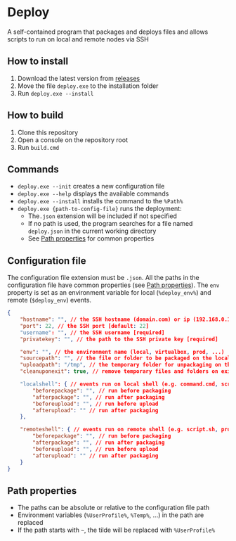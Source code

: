 # Deploy
A self-contained program that packages and deploys files and allows scripts
 to run on local and remote nodes via SSH

## How to install
1. Download the latest version from [releases](releases)
2. Move the file `deploy.exe` to the installation folder
2. Run `deploy.exe --install`

## How to build
1. Clone this repository
2. Open a console on the repository root
3. Run `build.cmd`

## Commands
- `deploy.exe --init` creates a new configuration file
- `deploy.exe --help` displays the available commands
- `deploy.exe --install` installs the command to the `%Path%`
- `deploy.exe {path-to-config-file}` runs the deployment:
  - The`.json` extension will be included if not specified
  - If no path is used, the program searches for a file named `deploy.json` in the current working directory
  - See [Path properties](#path-properties) for common properties

## Configuration file
The configuration file extension must be `.json`. All the paths in the configuration 
file have common properties (see [Path properties](#path-properties)). The `env` property is set as an 
environment variable for local (`%deploy_env%`) and remote (`$deploy_env`) events.
```json
{
    "hostname": "", // the SSH hostname (domain.com) or ip (192.168.0.1) [required]
    "port": 22, // the SSH port [default: 22]
    "username": "", // the SSH username [required]
    "privatekey": "", // the path to the SSH private key [required]

    "env": "", // the environment name (local, virtualbox, prod, ...)
    "sourcepath": "", // the file or folder to be packaged on the local node [required]
    "uploadpath": "/tmp", // the temporary folder for unpackaging on the remote node [required]
    "cleanuponexit": true, // remove temporary files and folders on exit [default: true]

    "localshell": { // events run on local shell (e.g. command.cmd, script.ps1, program.exe)
        "beforepackage": "", // run before packaging
        "afterpackage": "", // run after packaging
        "beforeupload": "", // run before upload
        "afterupload": "" // run after packaging
    },

    "remoteshell": { // events run on remote shell (e.g. script.sh, program)
        "beforepackage": "", // run before packaging
        "afterpackage": "", // run after packaging
        "beforeupload": "", // run before upload
        "afterupload": "" // run after packaging
    }
}
```

## Path properties
- The paths can be absolute or relative to the configuration file path
- Environment variables (`%UserProfile%`, `%Temp%`, ...) in the path are replaced
- If the path starts with `~`, the tilde will be replaced with `%UserProfile%` 
